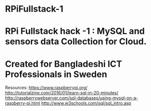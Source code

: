 # RPiFullstack-1
# RPi Fullstack hack -1 : MySQL and sensors data Collection for Cloud. 
# Created for Bangladeshi ICT Professionals in Sweden
Resources:
https://www.raspberrypi.org/
http://tutorialzine.com/2016/01/learn-sql-in-20-minutes/ 
http://raspberrywebserver.com/sql-databases/using-mysql-on-a-raspberry-pi.html 
http://www.w3schools.com/sql/sql_intro.asp

